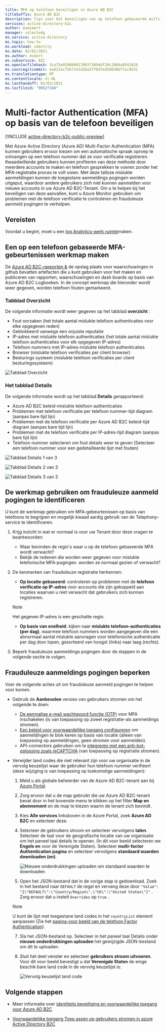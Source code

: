 ```yaml
---
title: MFA op telefoon beveiligen in Azure AD B2C
titleSuffix: Azure AD B2C
description: Tips voor het beveiligen van op telefoon gebaseerde multi-factor Authentication (MFA) in uw Azure AD B2C-Tenant met behulp van Azure Monitor Log Analytics-rapporten en-waarschuwingen. Gebruik onze werkmap om frauduleuze telefonische authenticaties te identificeren en frauduleuze aanmeld pogingen te verhelpen. =
services: active-directory-b2c
author: msmimart
manager: celestedg
ms.service: active-directory
ms.topic: how-to
ms.workload: identity
ms.date: 02/01/2021
ms.author: mimart
ms.subservice: B2C
ms.openlocfilehash: 3ca73e020009817001f309ddf29c2984a8541026
ms.sourcegitcommit: ea822acf5b7141d26a3776d7ed59630bf7ac9532
ms.translationtype: MT
ms.contentlocale: nl-NL
ms.lasthandoff: 02/03/2021
ms.locfileid: "99527348"
---
```

# <a name="securing-phone-based-multi-factor-authentication-mfa"></a>Multi-factor Authentication (MFA) op basis van de telefoon beveiligen

[!INCLUDE [active-directory-b2c-public-preview](../../includes/active-directory-b2c-public-preview.md)]

Met Azure Active Directory (Azure AD) Multi-Factor Authentication (MFA) kunnen gebruikers ervoor kiezen om een automatische spraak oproep te ontvangen op een telefoon nummer dat ze voor verificatie registreren. Kwaadwillende gebruikers kunnen profiteren van deze methode door meerdere accounts te maken en telefoon gesprekken te voeren zonder het MFA-registratie proces te volt ooien. Met deze talloze mislukte aanmeldingen kunnen de toegestane aanmeldings pogingen worden uitgeput, waardoor andere gebruikers zich niet kunnen aanmelden voor nieuwe accounts in uw Azure AD B2C-Tenant. Om u te helpen bij het beveiligen van deze aanvallen, kunt u Azure Monitor gebruiken om problemen met de telefoon verificatie te controleren en frauduleuze aanmeld pogingen te verhelpen.

## <a name="prerequisites"></a>Vereisten

Voordat u begint, moet u een [log Analytics-werk ruimte](azure-monitor.md)maken.

## <a name="create-a-phone-based-mfa-events-workbook"></a>Een op een telefoon gebaseerde MFA-gebeurtenissen werkmap maken

De [Azure AD B2C-rapporten &](https://github.com/azure-ad-b2c/siem#phone-authentication-failures) de opslag plaats voor waarschuwingen in github bevatten artefacten die u kunt gebruiken voor het maken en publiceren van rapporten, waarschuwingen en dash boards op basis van Azure AD B2C Logboeken. In de concept werkmap die hieronder wordt weer gegeven, worden telefoon fouten gemarkeerd.

### <a name="overview-tab"></a>Tabblad Overzicht

De volgende informatie wordt weer gegeven op het tabblad **overzicht** :

- Fout oorzaken (het totale aantal mislukte telefoon authenticaties voor elke opgegeven reden)
- Geblokkeerd vanwege een onjuiste reputatie
- IP-adres met mislukte telefoon authenticaties (het totale aantal mislukte telefoon authenticaties voor elk opgegeven IP-adres)
- Telefoon nummers met IP-adres-mislukte telefoon authenticaties
- Browser (mislukte telefoon verificaties per client browser)
- Besturings systeem (mislukte telefoon verificaties per client besturingssysteem)

![Tabblad Overzicht](media/phone-based-mfa/overview-tab.png)

### <a name="details-tab"></a>Het tabblad Details

De volgende informatie wordt op het tabblad **Details** gerapporteerd:

- Azure AD B2C beleid-mislukte telefoon authenticaties
- Problemen met telefoon verificatie per telefoon nummer-tijd diagram (aanpas bare tijd lijn)
- Problemen met de telefoon verificatie per Azure AD B2C beleid-tijd diagram (aanpas bare tijd lijn)
- Problemen met de telefoon verificatie per IP-adres-tijd diagram (aanpas bare tijd lijn)
- Telefoon nummer selecteren om fout details weer te geven (Selecteer een telefoon nummer voor een gedetailleerde lijst met fouten)

![Tabblad Details 1 van 3](media/phone-based-mfa/details-tab-1.png)

![Tabblad Details 2 van 3](media/phone-based-mfa/details-tab-2.png)

![Tabblad Details 3 van 3](media/phone-based-mfa/details-tab-3.png)

## <a name="use-the-workbook-to-identify-fraudulent-sign-ups"></a>De werkmap gebruiken om frauduleuze aanmeld pogingen te identificeren

U kunt de werkmap gebruiken om MFA-gebeurtenissen op basis van telefoons te begrijpen en mogelijk kwaad aardig gebruik van de Telephony-service te identificeren.

1. Krijg inzicht in wat er normaal is voor uw Tenant door deze vragen te beantwoorden:

   - Waar bevinden de regio's waar u op de telefoon gebaseerde MFA wordt verwacht?
   - Bekijk de redenen die worden weer gegeven voor mislukte telefonische MFA-pogingen. worden ze normaal gezien of verwacht?

2. De kenmerken van frauduleuze registratie herkennen:

   - **Op locatie gebaseerd**: controleren op problemen met de **telefoon verificatie op IP-adres** voor accounts die zijn gekoppeld aan locaties waarvan u niet verwacht dat gebruikers zich kunnen registreren.

   > [!NOTE]
   > Het gegeven IP-adres is een geschatte regio.

   - **Op basis van snelheid**: kijken naar **mislukte telefoon-authenticaties (per dag)**, waarmee telefoon nummers worden aangegeven die een abnormaal aantal mislukte aanvragen voor telefonische authenticatie per dag door lopen, gesorteerd van hoogst (links) naar laag (rechts).

3. Beperk frauduleuze aanmeldings pogingen door de stappen in de volgende sectie te volgen.
 

## <a name="mitigate-fraudulent-sign-ups"></a>Frauduleuze aanmeldings pogingen beperken

Voer de volgende acties uit om frauduleuze aanmeld pogingen te helpen voor komen.

- Gebruik de **Aanbevolen** versies van gebruikers stromen om het volgende te doen:
     
   - [De eenmalige e-mail wachtwoord functie (OTP)](phone-authentication-user-flows.md) voor MFA inschakelen (is van toepassing op zowel registratie-als aanmeldings stromen).
   - [Een beleid voor voorwaardelijke toegang configureren](conditional-access-identity-protection-setup.md) om aanmeldingen te blok keren op basis van locatie (alleen van toepassing op aanmeldingen, geen stromen voor aanmelden).
   - API-connectors gebruiken om te [integreren met een anti-bot-oplossing zoals reCAPTCHA](https://github.com/Azure-Samples/active-directory-b2c-node-sign-up-user-flow-captcha) (van toepassing op registratie stromen).

- Verwijder land codes die niet relevant zijn voor uw organisatie in de vervolg keuzelijst waar de gebruiker hun telefoon nummer verifieert (deze wijziging is van toepassing op toekomstige aanmeldingen):
    
   1. Meld u als globale beheerder van de Azure AD B2C-tenant aan bij [Azure Portal](https://portal.azure.com).

   2. Zorg ervoor dat u de map gebruikt die uw Azure AD B2C-tenant bevat door in het bovenste menu te klikken op het filter **Map en abonnement** en de map te kiezen waarin de tenant zich bevindt.

   3. Kies **Alle services** linksboven in de Azure Portal, zoek **Azure AD B2C** en selecteer deze.

   4. Selecteer de gebruikers stroom en selecteer vervolgens **talen**. Selecteer de taal voor de geografische locatie van uw organisatie om het paneel taal details te openen. (In dit voor beeld selecteren we **Engels en** voor de Verenigde Staten). Selecteer **multi-factor Authentication pagina** en selecteer vervolgens **standaard waarden downloaden (en)**.
 
      ![Nieuwe onderdrukkingen uploaden om standaard waarden te downloaden](media/phone-based-mfa/download-defaults.png)

   5. Open het JSON-bestand dat in de vorige stap is gedownload. Zoek in het bestand naar `DEFAULT` de regel en vervang deze door `"Value": "{\"DEFAULT\":\"Country/Region\",\"US\":\"United States\"}"` . Zorg ervoor dat u instelt `Overrides` op `true` .

   > [!NOTE]
   > U kunt de lijst met toegestane land codes in het `countryList` element aanpassen (Zie het [pagina-voor beeld van de telefoon Factor Authentication](localization-string-ids.md#phone-factor-authentication-page-example)).

   7. Sla het JSON-bestand op. Selecteer in het paneel taal Details onder **nieuwe onderdrukkingen uploaden** het gewijzigde JSON-bestand om dit te uploaden.

   8. Sluit het deel venster en selecteer **gebruikers stroom uitvoeren**. Voor dit voor beeld bevestigt u dat **Verenigde Staten** de enige beschik bare land code in de vervolg keuzelijst is:
 
      ![Vervolg keuzelijst land code](media/phone-based-mfa/country-code-drop-down.png)

## <a name="next-steps"></a>Volgende stappen

- Meer informatie over [identiteits beveiliging en voorwaardelijke toegang voor Azure AD B2C](conditional-access-identity-protection-overview.md) 

- [Voorwaardelijke toegang Toep assen op gebruikers stromen in azure Active Directory B2C](conditional-access-user-flow.md)